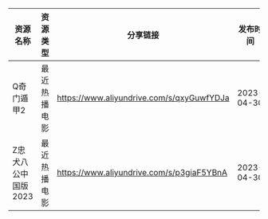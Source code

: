 | 资源名称         | 资源类型   | 分享链接                                      | 发布时间       |
| ------------ | ------ | ----------------------------------------- | ---------- |
| Q奇门遁甲2       | 最近热播电影 | https://www.aliyundrive.com/s/qxyGuwfYDJa | 2023-04-30 |
| Z忠犬八公中国版2023 | 最近热播电影 | https://www.aliyundrive.com/s/p3giaF5YBnA | 2023-04-30 |

